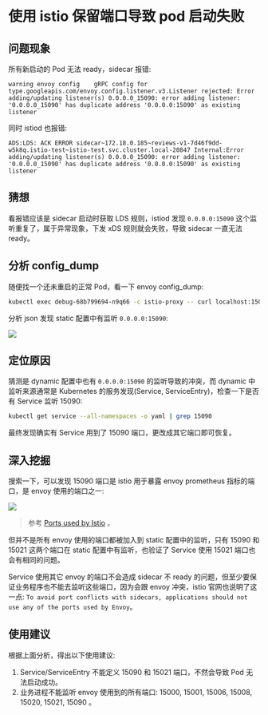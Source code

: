 # 使用 istio 保留端口导致 pod 启动失败

## 问题现象

所有新启动的 Pod 无法 ready，sidecar 报错:

```log
warning	envoy config	gRPC config for type.googleapis.com/envoy.config.listener.v3.Listener rejected: Error adding/updating listener(s) 0.0.0.0_15090: error adding listener: '0.0.0.0_15090' has duplicate address '0.0.0.0:15090' as existing listener
```

同时 istiod 也报错:

```log
ADS:LDS: ACK ERROR sidecar~172.18.0.185~reviews-v1-7d46f9dd-w5k8q.istio-test~istio-test.svc.cluster.local-20847 Internal:Error adding/updating listener(s) 0.0.0.0_15090: error adding listener: '0.0.0.0_15090' has duplicate address '0.0.0.0:15090' as existing listener
```

## 猜想

看报错应该是 sidecar 启动时获取 LDS 规则，istiod 发现 `0.0.0.0:15090` 这个监听重复了，属于异常现象，下发 xDS 规则就会失败，导致 sidecar 一直无法 ready。

## 分析 config_dump

随便找一个还未重启的正常 Pod，看一下 envoy config_dump:

```bash
kubectl exec debug-68b799694-n9q66 -c istio-proxy -- curl localhost:15000/config_dump
```

分析 json 发现 static 配置中有监听 `0.0.0.0:15090`:

![](https://image-host-1251893006.cos.ap-chengdu.myqcloud.com/2023%2F09%2F22%2F20230922191243.png)

## 定位原因

猜测是 dynamic 配置中也有 `0.0.0.0:15090` 的监听导致的冲突，而 dynamic 中监听来源通常是 Kubernetes 的服务发现(Service, ServiceEntry)，检查一下是否有 Service 监听 15090:

```bash
kubectl get service --all-namespaces -o yaml | grep 15090
```

最终发现确实有 Service 用到了 15090 端口，更改成其它端口即可恢复。

## 深入挖掘

搜索一下，可以发现 15090 端口是 istio 用于暴露 envoy prometheus 指标的端口，是 envoy 使用的端口之一:

![](https://image-host-1251893006.cos.ap-chengdu.myqcloud.com/2023%2F09%2F22%2F20230922191255.png)

> 参考 [Ports used by Istio](https://istio.io/latest/docs/ops/deployment/requirements/) 。

但并不是所有 envoy 使用的端口都被加入到 static 配置中的监听，只有 15090 和 15021 这两个端口在 static 配置中有监听，也验证了 Service 使用 15021 端口也会有相同的问题。

Service 使用其它 envoy 的端口不会造成 sidecar 不 ready 的问题，但至少要保证业务程序也不能去监听这些端口，因为会跟 envoy 冲突，istio 官网也说明了这一点: `To avoid port conflicts with sidecars, applications should not use any of the ports used by Envoy`。

## 使用建议

根据上面分析，得出以下使用建议:
1. Service/ServiceEntry 不能定义 15090 和 15021 端口，不然会导致 Pod 无法启动成功。
2. 业务进程不能监听 envoy 使用到的所有端口: 15000, 15001, 15006, 15008, 15020, 15021, 15090 。
